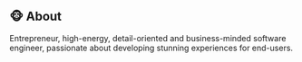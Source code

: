 ## :monkey_face: About

Entrepreneur, high-energy, detail-oriented and business-minded software engineer, passionate about developing stunning experiences for end-users.
